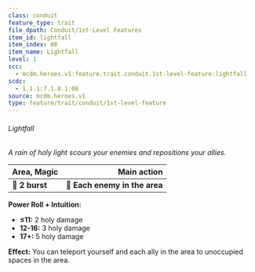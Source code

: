 ```yaml
---
class: conduit
feature_type: trait
file_dpath: Conduit/1st-Level Features
item_id: lightfall
item_index: 08
item_name: Lightfall
level: 1
scc:
  - mcdm.heroes.v1:feature.trait.conduit.1st-level-feature:lightfall
scdc:
  - 1.1.1:7.1.8.1:08
source: mcdm.heroes.v1
type: feature/trait/conduit/1st-level-feature
---
```


###### Lightfall

*A rain of holy light scours your enemies and repositions your allies.*

| **Area, Magic** |               **Main action** |
| --------------- | ----------------------------: |
| **📏 2 burst**  | **🎯 Each enemy in the area** |

**Power Roll + Intuition:**

- **≤11:** 2 holy damage
- **12-16:** 3 holy damage
- **17+:** 5 holy damage

**Effect:** You can teleport yourself and each ally in the area to unoccupied spaces in the area.
